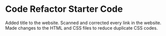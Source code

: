 # Code Refactor Starter Code

Added title to the website.
Scanned and corrected every link in the website.
Made changes to the HTML and CSS files to reduce duplicate CSS codes. 